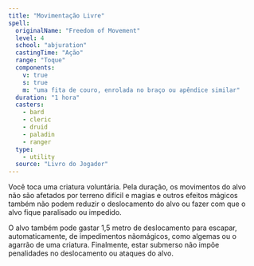 ```yaml
---
title: "Movimentação Livre"
spell:
  originalName: "Freedom of Movement"
  level: 4
  school: "abjuration"
  castingTime: "Ação"
  range: "Toque"
  components:
    v: true
    s: true
    m: "uma fita de couro, enrolada no braço ou apêndice similar"
  duration: "1 hora"
  casters:
    - bard
    - cleric
    - druid
    - paladin
    - ranger
  type:
    - utility
  source: "Livro do Jogador"
---
```


Você toca uma criatura voluntária. Pela duração, os movimentos do alvo não são afetados por terreno difícil e magias e outros efeitos mágicos também não podem reduzir o deslocamento do alvo ou fazer com que o alvo fique paralisado ou impedido.

O alvo também pode gastar 1,5 metro de deslocamento para escapar, automaticamente, de impedimentos nãomágicos, como algemas ou o agarrão de uma criatura. Finalmente, estar submerso não impõe penalidades no deslocamento ou ataques do alvo.

